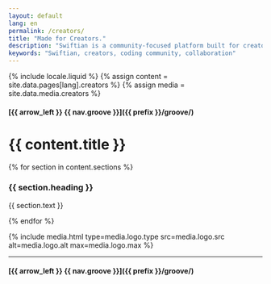 ```yaml
---
layout: default
lang: en
permalink: /creators/
title: "Made for Creators."
description: "Swiftian is a community-focused platform built for creators to grow, share, and innovate together."
keywords: "Swiftian, creators, coding community, collaboration"
---
```


{% include locale.liquid %}
{% assign content = site.data.pages[lang].creators %}
{% assign media = site.data.media.creators %}

#### [{{ arrow_left }} {{ nav.groove }}]({{ prefix }}/groove/)

# {{ content.title }}

{% for section in content.sections %}
### {{ section.heading }}
{{ section.text }}

{% endfor %}

{% include media.html
  type=media.logo.type
  src=media.logo.src
  alt=media.logo.alt
  max=media.logo.max
%}

---

#### [{{ arrow_left }} {{ nav.groove }}]({{ prefix }}/groove/)
